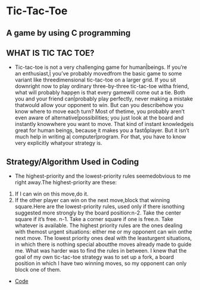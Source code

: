 # Tic-Tac-Toe

## A game by using C programming

## WHAT IS TIC TAC TOE?
- Tic-tac-toe  is  not  a  very  challenging  game  for  humanbeings.  If you’re  an  enthusiast, you’ve  probably  movedfrom  the  basic  game  to  some  variant  like  threedimensional  tic-tac-toe on  a larger  grid.  If you sit downright now to play ordinary three-by-three tic-tac-toe witha  friend,  what  will  probably  happen  is  that  every  gamewill  come  out  a  tie.  Both  you  and  your  friend  canprobably  play  perfectly,  never  making  a  mistake  thatwould allow your opponent to win. But can you describehow  you  know  where  to  move  each  turn?  Most  of  thetime, you  probably  aren’t  even  aware  of  alternativepossibilities; you just look at the board and instantly knowwhere you want to move. That kind of instant knowledgeis  great  for  human  beings,  because  it  makes  you  a  fastplayer.  But  it  isn’t  much  help  in  writing  a computerprogram. For that, you have to know very explicitly whatyour strategy is.

## Strategy/Algorithm Used in Coding
- The highest-priority and the lowest-priority rules seemedobvious to me right away.The highest-priority are these:
 1. If I can win on this move,do it.
 2. If the other player can win on the next move,block that winning square.Here  are  the  lowest-priority  rules, used  only  if  there  isnothing suggested more strongly by the board position:n-2. Take the center square if it’s free. n-1. Take a corner square if one is free.n. Take whatever is available. The  highest  priority  rules  are  the  ones  dealing  with  themost urgent situations: either me or my opponent can win onthe next move. The lowest priority ones deal with the leasturgent  situations, in  which  there  is  nothing  special  aboutthe moves already made to guide me. What was harder was to find the rules in between. I knew that the goal of my own tic-tac-toe strategy was to set up a fork, a board position in which I have two winning moves, so my opponent can only block one of them.

- [Code](https://github.com/Yash9460/Tic-Tac-Toe/blob/main/Code.cbp)
